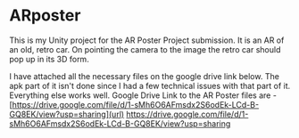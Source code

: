 # ARposter

This is my Unity project for the AR Poster Project submission. 
It is an AR of an old, retro car. On pointing the camera to the image the retro car should pop up in its 3D form. 

I have attached all the necessary files on the google drive link below. The apk part of it isn't done since I had a few technical issues with that part of it. Everything else works well. 
Google Drive Link to the AR Poster files are - [https://drive.google.com/file/d/1-sMh6O6AFmsdx2S6odEk-LCd-B-GQ8EK/view?usp=sharing](url)
https://drive.google.com/file/d/1-sMh6O6AFmsdx2S6odEk-LCd-B-GQ8EK/view?usp=sharing
